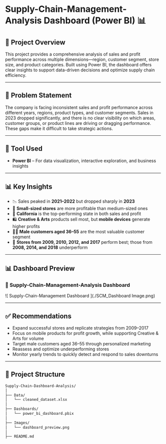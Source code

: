 # Supply-Chain-Management-Analysis Dashboard (Power BI) 📊

## 📌 Project Overview

This project provides a comprehensive analysis of sales and profit performance across multiple dimensions—region, customer segment, store size, and product categories. Built using Power BI, the dashboard offers clear insights to support data-driven decisions and optimize supply chain efficiency.

---

## 🎯 Problem Statement

The company is facing inconsistent sales and profit performance across different years, regions, product types, and customer segments. Sales in 2023 dropped significantly, and there is no clear visibility on which areas, customer groups, or product lines are driving or dragging performance. These gaps make it difficult to take strategic actions.

---

## 🧰 Tool Used

- **Power BI** – For data visualization, interactive exploration, and business insights

---

## 📊 Key Insights

- 📉 Sales peaked in **2021–2022** but dropped sharply in **2023**
- 🏬 **Small-sized stores** are more profitable than medium-sized ones
- 📍 **California** is the top-performing state in both sales and profit
- 🛍️ **Creative & Arts** products sell most, but **mobile devices** generate higher profits
- 👨‍💼 **Male customers aged 36–55** are the most valuable customer segment
- 🏢 **Stores from 2009, 2010, 2012, and 2017** perform best; those from **2008, 2014, and 2018** underperform

---

## 📊 Dashboard Preview

### 🔹  Supply-Chain-Management-Analysis Dashboard 
![ Supply-Chain-Management Dashboard ](./SCM_Dashboard Image.png)

---

## ✅ Recommendations

- Expand successful stores and replicate strategies from 2009–2017
- Focus on mobile products for profit growth, while supporting Creative & Arts for volume
- Target male customers aged 36–55 through personalized marketing
- Reassess and optimize underperforming stores
- Monitor yearly trends to quickly detect and respond to sales downturns

---

## 📁 Project Structure

```bash
Supply-Chain-Dashboard-Analysis/
│
├── Data/
│   └── cleaned_dataset.xlsx
│
├── Dashboards/
│   └── power_bi_dashboard.pbix
│
├── Images/
│   └── dashboard_preview.png
│
├── README.md
